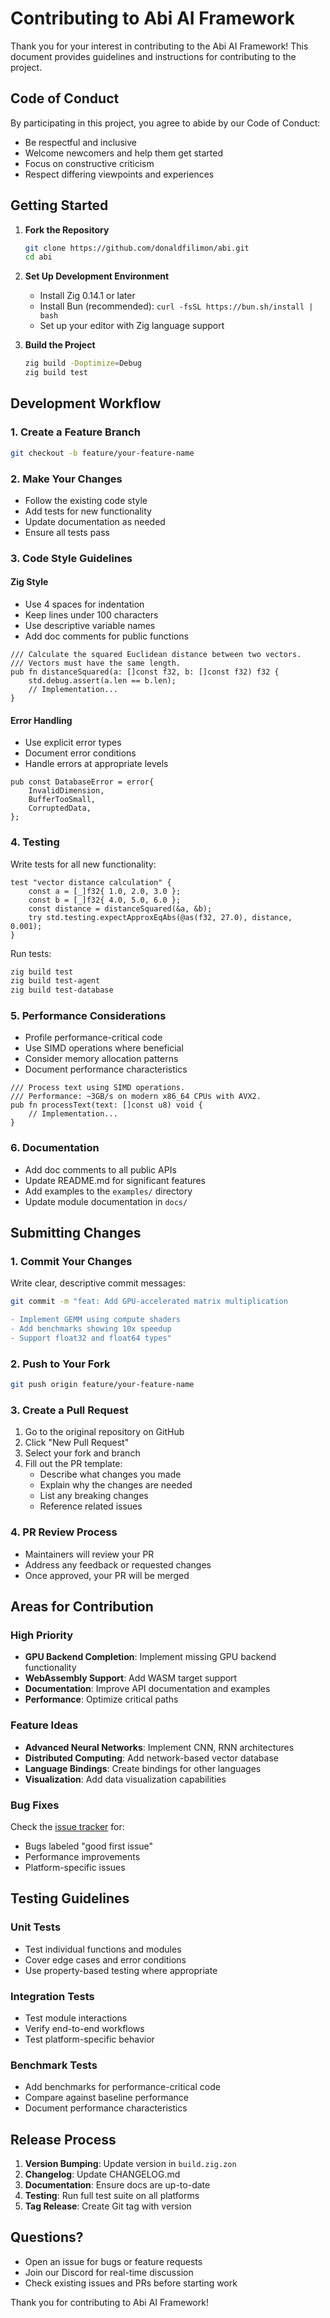 # Contributing to Abi AI Framework

Thank you for your interest in contributing to the Abi AI Framework! This document provides guidelines and instructions for contributing to the project.

## Code of Conduct

By participating in this project, you agree to abide by our Code of Conduct:

- Be respectful and inclusive
- Welcome newcomers and help them get started
- Focus on constructive criticism
- Respect differing viewpoints and experiences

## Getting Started

1. **Fork the Repository**

   ```bash
   git clone https://github.com/donaldfilimon/abi.git
   cd abi
   ```

2. **Set Up Development Environment**
   - Install Zig 0.14.1 or later
   - Install Bun (recommended): `curl -fsSL https://bun.sh/install | bash`
   - Set up your editor with Zig language support

3. **Build the Project**

   ```bash
   zig build -Doptimize=Debug
   zig build test
   ```

## Development Workflow

### 1. Create a Feature Branch

```bash
git checkout -b feature/your-feature-name
```

### 2. Make Your Changes

- Follow the existing code style
- Add tests for new functionality
- Update documentation as needed
- Ensure all tests pass

### 3. Code Style Guidelines

#### Zig Style

- Use 4 spaces for indentation
- Keep lines under 100 characters
- Use descriptive variable names
- Add doc comments for public functions

```zig
/// Calculate the squared Euclidean distance between two vectors.
/// Vectors must have the same length.
pub fn distanceSquared(a: []const f32, b: []const f32) f32 {
    std.debug.assert(a.len == b.len);
    // Implementation...
}
```

#### Error Handling

- Use explicit error types
- Document error conditions
- Handle errors at appropriate levels

```zig
pub const DatabaseError = error{
    InvalidDimension,
    BufferTooSmall,
    CorruptedData,
};
```

### 4. Testing

Write tests for all new functionality:

```zig
test "vector distance calculation" {
    const a = [_]f32{ 1.0, 2.0, 3.0 };
    const b = [_]f32{ 4.0, 5.0, 6.0 };
    const distance = distanceSquared(&a, &b);
    try std.testing.expectApproxEqAbs(@as(f32, 27.0), distance, 0.001);
}
```

Run tests:

```bash
zig build test
zig build test-agent
zig build test-database
```

### 5. Performance Considerations

- Profile performance-critical code
- Use SIMD operations where beneficial
- Consider memory allocation patterns
- Document performance characteristics

```zig
/// Process text using SIMD operations.
/// Performance: ~3GB/s on modern x86_64 CPUs with AVX2.
pub fn processText(text: []const u8) void {
    // Implementation...
}
```

### 6. Documentation

- Add doc comments to all public APIs
- Update README.md for significant features
- Add examples to the `examples/` directory
- Update module documentation in `docs/`

## Submitting Changes

### 1. Commit Your Changes

Write clear, descriptive commit messages:

```bash
git commit -m "feat: Add GPU-accelerated matrix multiplication

- Implement GEMM using compute shaders
- Add benchmarks showing 10x speedup
- Support float32 and float64 types"
```

### 2. Push to Your Fork

```bash
git push origin feature/your-feature-name
```

### 3. Create a Pull Request

1. Go to the original repository on GitHub
2. Click "New Pull Request"
3. Select your fork and branch
4. Fill out the PR template:
   - Describe what changes you made
   - Explain why the changes are needed
   - List any breaking changes
   - Reference related issues

### 4. PR Review Process

- Maintainers will review your PR
- Address any feedback or requested changes
- Once approved, your PR will be merged

## Areas for Contribution

### High Priority

- **GPU Backend Completion**: Implement missing GPU backend functionality
- **WebAssembly Support**: Add WASM target support
- **Documentation**: Improve API documentation and examples
- **Performance**: Optimize critical paths

### Feature Ideas

- **Advanced Neural Networks**: Implement CNN, RNN architectures
- **Distributed Computing**: Add network-based vector database
- **Language Bindings**: Create bindings for other languages
- **Visualization**: Add data visualization capabilities

### Bug Fixes

Check the [issue tracker](https://github.com/donaldfilimon/abi/issues) for:

- Bugs labeled "good first issue"
- Performance improvements
- Platform-specific issues

## Testing Guidelines

### Unit Tests

- Test individual functions and modules
- Cover edge cases and error conditions
- Use property-based testing where appropriate

### Integration Tests

- Test module interactions
- Verify end-to-end workflows
- Test platform-specific behavior

### Benchmark Tests

- Add benchmarks for performance-critical code
- Compare against baseline performance
- Document performance characteristics

## Release Process

1. **Version Bumping**: Update version in `build.zig.zon`
2. **Changelog**: Update CHANGELOG.md
3. **Documentation**: Ensure docs are up-to-date
4. **Testing**: Run full test suite on all platforms
5. **Tag Release**: Create Git tag with version

## Questions?

- Open an issue for bugs or feature requests
- Join our Discord for real-time discussion
- Check existing issues and PRs before starting work

Thank you for contributing to Abi AI Framework!
